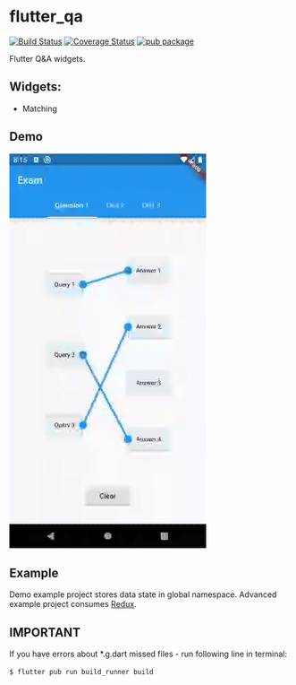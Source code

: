 # flutter_qa

[![Build Status](https://api.travis-ci.org/PROGrand/flutter_qa.svg?branch=master)](https://travis-ci.org/PROGrand/flutter_qa)
[![Coverage Status](https://coveralls.io/repos/github/PROGrand/flutter_qa/badge.svg?branch=master)](https://coveralls.io/github/PROGrand/flutter_qa?branch=master)
[![pub package](https://img.shields.io/pub/v/flutter_qa.svg)](https://pub.dev/packages/flutter_qa)

Flutter Q&A widgets.

## Widgets:
* Matching

## Demo
<img height="704px" width="352px" src="https://github.com/PROGrand/flutter_qa/raw/master/video.gif">

## Example
Demo example project stores data state in global namespace.
Advanced example project consumes [Redux](https://github.com/johnpryan/redux.dart).

## IMPORTANT

If you have errors about *.g.dart missed files - run following line in terminal:

`$ flutter pub run build_runner build`

